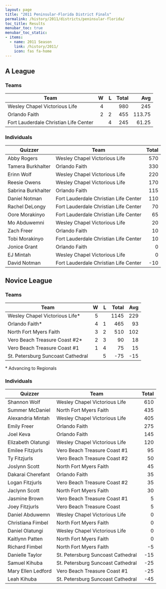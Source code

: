 ```yaml
---
layout: page
title: "2011 Peninsular-Florida District Finals"
permalink: /history/2011/districts/peninsular-florida/
toc_title: Results
menubar_toc: true
menubar_toc_static:
- items:
  - name: 2011 Season
    link: /history/2011/
    icon: fas fa-home
---
```


## A League

### Teams

| Team                                  | W | L | Total | Avg    |
|---------------------------------------|--:|--:|------:|-------:|
| Wesley Chapel Victorious Life         | 4 |   | 980   | 245    |
| Orlando Faith                         | 2 | 2 | 455   | 113.75 |
| Fort Lauderdale Christian Life Center |   | 4 | 245   | 61.25  |

### Individuals

| Quizzer            | Team                                  | Total |
|--------------------|---------------------------------------|------:|
| Abby Rogers        | Wesley Chapel Victorious Life         | 570   |
| Tamera Burkhalter  | Orlando Faith                         | 330   |
| Erinn Wolf         | Wesley Chapel Victorious Life         | 220   |
| Reesie Owens       | Wesley Chapel Victorious Life         | 170   |
| Sabrina Burkhalter | Orlando Faith                         | 115   |
| Daniel Notman      | Fort Lauderdale Christian Life Center | 110   |
| Rachel DeLongy     | Fort Lauderdale Christian Life Center | 70    |
| Oore Morakinyo     | Fort Lauderdale Christian Life Center | 65    |
| Mo Abduwemni       | Wesley Chapel Victorious Life         | 20    |
| Zach Freer         | Orlando Faith                         | 10    |
| Tobi Morakinyo     | Fort Lauderdale Christian Life Center | 10    |
| Jonice Grant       | Orlando Faith                         | 0     |
| EJ Mintah          | Wesley Chapel Victorious Life         | 0     |
| David Notman       | Fort Lauderdale Christian Life Center | -10   |

## Novice League

### Teams

| Team                              | W | L | Total | Avg |
|-----------------------------------|--:|--:|------:|----:|
| Wesley Chapel Victorious Life*    | 5 |   | 1145  | 229 |
| Orlando Faith*                    | 4 | 1 | 465   | 93  |
| North Fort Myers Faith            | 3 | 2 | 510   | 102 |
| Vero Beach Treasure Coast #2*     | 2 | 3 | 90    | 18  |
| Vero Beach Treasure Coast #1      | 1 | 4 | 75    | 15  |
| St. Petersburg Suncoast Cathedral |   | 5 | -75   | -15 |

\* Advancing to Regionals

### Individuals

| Quizzer            | Team                              | Total |
|--------------------|-----------------------------------|------:|
| Shannon Wolf       | Wesley Chapel Victorious Life     | 610   |
| Summer McDaniel    | North Fort Myers Faith            | 435   |
| Alexandria Mintah  | Wesley Chapel Victorious Life     | 405   |
| Emily Freer        | Orlando Faith                     | 275   |
| Joel Keva          | Orlando Faith                     | 145   |
| Elizabeth Olatungi | Wesley Chapel Victorious Life     | 120   |
| Emilee Fitzjurls   | Vero Beach Treasure Coast #1      | 95    |
| Ty Fitzjurls       | Vero Beach Treasure Coast #2      | 50    |
| Joslynn Scott      | North Fort Myers Faith            | 45    |
| Dakarai Cherefant  | Orlando Faith                     | 35    |
| Logan Fitzjurls    | Vero Beach Treasure Coast #2      | 35    |
| Jaclynn Scott      | North Fort Myers Faith            | 30    |
| Jasmine Brown      | Vero Beach Treasure Coast #1      | 5     |
| Joey Fitzjurls     | Vero Beach Treasure Coast         | 5     |
| Daniel Abduwemn    | Wesley Chapel Victorious Life     | 0     |
| Christiana Fimbel  | North Fort Myers Faith            | 0     |
| Daniel Olatungi    | Wesley Chapel Victorious Life     | 0     |
| Kaitlynn Patten    | North Fort Myers Faith            | 0     |
| Richard Fimbel     | North Fort Myers Faith            | -5    |
| Danielle Taylor    | St. Petersburg Suncoast Cathedral | -15   |
| Samuel Kihuba      | St. Petersburg Suncoast Cathedral | -25   |
| Mary Ellen Ledford | Vero Beach Treasure Coast #1      | -25   |
| Leah Kihuba        | St. Petersburg Suncoast Cathedral | -45   |
